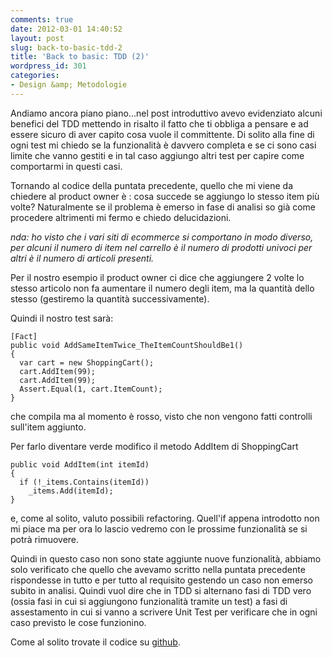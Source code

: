 ```yaml
---
comments: true
date: 2012-03-01 14:40:52
layout: post
slug: back-to-basic-tdd-2
title: 'Back to basic: TDD (2)'
wordpress_id: 301
categories:
- Design &amp; Metodologie
---
```


Andiamo ancora piano piano...nel post introduttivo avevo evidenziato alcuni benefici del TDD mettendo in risalto il fatto che ti obbliga a pensare e ad essere sicuro di aver capito cosa vuole il committente. Di solito alla fine di ogni test mi chiedo se la funzionalità è davvero completa e se ci sono casi limite che vanno gestiti e in tal caso aggiungo altri test per capire come comportarmi in questi casi.

Tornando al codice della puntata precedente, quello che mi viene da chiedere al product owner è : cosa succede se aggiungo lo stesso item più volte? Naturalmente se il problema è emerso in fase di analisi so già come procedere altrimenti mi fermo e chiedo delucidazioni.

_nda: ho visto che i vari siti di ecommerce si comportano in modo diverso, per alcuni il numero di item nel carrello è il numero di prodotti univoci per altri è il numero di articoli presenti._



Per il nostro esempio il product owner ci dice che aggiungere 2 volte lo stesso articolo non fa aumentare il numero degli item, ma la quantità dello stesso (gestiremo la quantità successivamente).

Quindi il nostro test sarà:

    [Fact]
    public void AddSameItemTwice_TheItemCountShouldBe1()
    {
      var cart = new ShoppingCart();
      cart.AddItem(99);
      cart.AddItem(99);
      Assert.Equal(1, cart.ItemCount);
    }
che compila ma al momento è rosso, visto che non vengono fatti controlli sull'item aggiunto.

Per farlo diventare verde modifico il metodo AddItem di ShoppingCart


    public void AddItem(int itemId)
    {
      if (!_items.Contains(itemId))
        _items.Add(itemId);
    }


e, come al solito, valuto possibili refactoring. Quell'if appena introdotto non mi piace ma per ora lo lascio vedremo con le prossime funzionalità se si potrà rimuovere.

Quindi in questo caso non sono state aggiunte nuove funzionalità, abbiamo solo verificato che quello che avevamo scritto nella puntata precedente rispondesse in tutto e per tutto al requisito gestendo un caso non emerso subito in analisi. Quindi vuol dire che in TDD si alternano fasi di TDD vero (ossia fasi in cui si aggiungono funzionalità tramite un test) a fasi di assestamento in cui si vanno a scrivere Unit Test per verificare che in ogni caso previsto le cose funzionino.

Come al solito trovate il codice su [github](https://github.com/emadb/TddSerie/).
